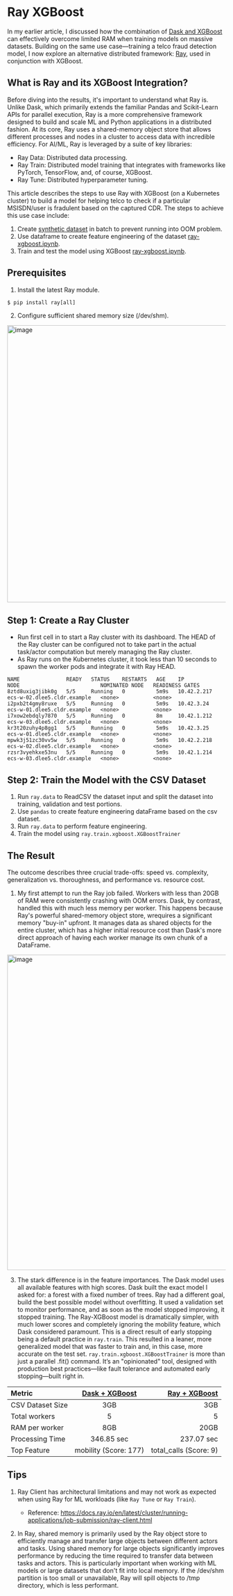 # Ray XGBoost

In my earlier article, I discussed how the combination of [Dask and XGBoost](https://github.com/dennislee22/dask-xgboost) can effectively overcome limited RAM when training models on massive datasets. Building on the same use case—training a telco fraud detection model, I now explore an alternative distributed framework: [Ray](https://docs.ray.io/), used in conjunction with XGBoost.

## What is Ray and its XGBoost Integration?
Before diving into the results, it's important to understand what Ray is. Unlike Dask, which primarily extends the familiar Pandas and Scikit-Learn APIs for parallel execution, Ray is a more comprehensive framework designed to build and scale ML and Python applications in a distributed fashion. At its core, Ray uses a shared-memory object store that allows different processes and nodes in a cluster to access data with incredible efficiency. For AI/ML, Ray is leveraged by a suite of key libraries:

   - Ray Data: Distributed data processing.
   - Ray Train: Distributed model training that integrates with frameworks like PyTorch, TensorFlow, and, of course, XGBoost.
   - Ray Tune: Distributed hyperparameter tuning.

This article describes the steps to use Ray with XGBoost (on a Kubernetes cluster) to build a model for helping telco to check if a particular MSISDN/user is fradulent based on the captured CDR. The steps to achieve this use case include:

1. Create [synthetic dataset]() in batch to prevent running into OOM problem.
2. Use dataframe to create feature engineering of the dataset [ray-xgboost.ipynb](https://github.com/dennislee22/ray-xgboost/blob/main/ray-xgboost.ipynb).
3. Train and test the model using XGBoost [ray-xgboost.ipynb](https://github.com/dennislee22/ray-xgboost/blob/main/ray-xgboost.ipynb).

## Prerequisites
1. Install the latest Ray module.
```
$ pip install ray[all]
```

2. Configure sufficient shared memory size (/dev/shm). 

<img width="700" height="637" alt="image" src="https://github.com/user-attachments/assets/5dd49097-dcfc-427c-ba68-6e9bf9c0a585" />

## Step 1: Create a Ray Cluster

- Run first cell in to start a Ray cluster with its dashboard. The HEAD of the Ray cluster can be configured not to take part in the actual task/actor computation but merely managing the Ray cluster.
- As Ray runs on the Kubernetes cluster, it took less than 10 seconds to spawn the worker pods and integrate it with Ray HEAD.

```
NAME               READY   STATUS    RESTARTS   AGE    IP            NODE                          NOMINATED NODE   READINESS GATES
8ztd8uxig3jibk0g   5/5     Running   0          5m9s   10.42.2.217   ecs-w-02.dlee5.cldr.example   <none>           <none>
i2pxb2t4gmy8ruxe   5/5     Running   0          5m9s   10.42.3.24    ecs-w-01.dlee5.cldr.example   <none>           <none>
i7xow2ebdqly7870   5/5     Running   0          8m     10.42.1.212   ecs-w-03.dlee5.cldr.example   <none>           <none>
kr3t20zuhy4p8gg1   5/5     Running   0          5m9s   10.42.3.25    ecs-w-01.dlee5.cldr.example   <none>           <none>
mpwk3j51zc30vv5w   5/5     Running   0          5m9s   10.42.2.218   ecs-w-02.dlee5.cldr.example   <none>           <none>
rzsr3vyehkxe53nu   5/5     Running   0          5m9s   10.42.1.214   ecs-w-03.dlee5.cldr.example   <none>           <none>
```

## Step 2: Train the Model with the CSV Dataset
1. Run `ray.data` to ReadCSV the dataset input and split the dataset into training, validation and test portions.
2. Use `pandas` to create feature engineering dataFrame based on the csv dataset.
3. Run `ray.data` to perform feature engineering.
4. Train the model using `ray.train.xgboost.XGBoostTrainer`

## The Result
The outcome describes three crucial trade-offs: speed vs. complexity, generalization vs. thoroughness, and performance vs. resource cost.

1. My first attempt to run the Ray job failed. Workers with less than 20GB of RAM were consistently crashing with OOM errors. Dask, by contrast, handled this with much less memory per worker. This happens because Ray's powerful shared-memory object store, wrequires a significant memory "buy-in" upfront. It manages data as shared objects for the entire cluster, which has a higher initial resource cost than Dask's more direct approach of having each worker manage its own chunk of a DataFrame.
   
<img width="700" height="725" alt="image" src="https://github.com/user-attachments/assets/9468e715-8a7c-46be-a892-07eae5f2be9f" />

3. The stark difference is in the feature importances. The Dask model uses all available features with high scores. Dask built the exact model I asked for: a forest with a fixed number of trees. Ray had a different goal, build the best possible model without overfitting. It used a validation set to monitor performance, and as soon as the model stopped improving, it stopped training. The Ray-XGBoost model is dramatically simpler, with much lower scores and completely ignoring the mobility feature, which Dask considered paramount. This is a direct result of early stopping being a default practice in `ray.train`. This resulted in a leaner, more generalized model that was faster to train and, in this case, more accurate on the test set. `ray.train.xgboost.XGBoostTrainer` is more than just a parallel .fit() command. It’s an "opinionated" tool, designed with production best practices—like fault tolerance and automated early stopping—built right in.

| Metric     | [Dask + XGBoost](https://github.com/dennislee22/dask-xgboost/blob/main/dask-train-xgboost.ipynb) | [Ray + XGBoost](https://github.com/dennislee22/ray-xgboost/blob/main/ray-xgboost.ipynb) | 
| :---      |     :---:           |   ---:         |
| CSV Dataset Size | 3GB    | 3GB      | 
| Total workers    | 5      | 5        | 
| RAM per worker | 8GB      | 20GB                | 
| Processing Time  | 346.85 sec     | 237.07 sec   | 
| Top Feature  | mobility (Score: 177) | total_calls (Score: 9) |


## Tips
1. Ray Client has architectural limitations and may not work as expected when using Ray for ML workloads (like `Ray Tune` or `Ray Train`).
   - Reference: https://docs.ray.io/en/latest/cluster/running-applications/job-submission/ray-client.html

2. In Ray, shared memory is primarily used by the Ray object store to efficiently manage and transfer large objects between different actors and tasks. Using shared memory for large objects significantly improves performance by reducing the time required to transfer data between tasks and actors. This is particularly important when working with ML models or large datasets that don't fit into local memory. If the /dev/shm partition is too small or unavailable, Ray will spill objects to /tmp directory, which is less performant.
   

